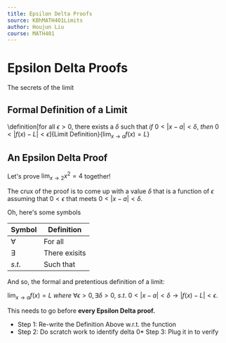 ```yaml
---
title: Epsilon Delta Proofs
source: KBhMATH401Limits
author: Houjun Liu
course: MATH401
---
```


# Epsilon Delta Proofs
The secrets of the limit

## Formal Definition of a Limit
 \definition[for all $\epsilon > 0$, there exists a $\delta$ such that $if\ 0<|x-a|<\delta,\ then\  0<|f(x)-L|<\epsilon$]{Limit Definition}{$\lim_{x\to a} f(x) = L$}
 
## An Epsilon Delta Proof
Let's prove $\lim_{x\to 2} x^2 = 4$ together!

The crux of the proof is to come up with a value $\delta$ that is a function of $\epsilon$ assuming that $0 < \epsilon$  that meets $0<|x-a|<\delta$. 

Oh, here's some symbols

| Symbol    | Definition    |
|-----------|---------------|
| $\forall$ | For all       |
| $\exists$ | There exisits |
| $s.t.$    | Such that     |
And so, the formal and pretentious definition of a limit:

$\lim_{x\to a} f(x) = L\ where\ \forall \epsilon > 0, \exists \delta > 0,\ s.t.\ 0<|x-a|<\delta \to |f(x) -L|<\epsilon.$ 

This needs to go before **every Epsilon Delta proof.**

* Step 1: Re-write the Definition Above w.r.t. the function
* Step 2: Do scratch work to identify delta
0* Step 3: Plug it in to verify
